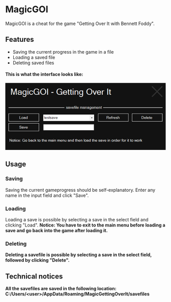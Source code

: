 # MagicGOI
MagicGOI is a cheat for the game "Getting Over It with Bennett Foddy". <br>

## Features

* Saving the current progress in the game in a file
* Loading a saved file
* Deleting saved files

#### This is what the interface looks like:
![Menu](https://github.com/Oliver2Goetz/MagicGOI/blob/master/images/menu.png)

## Usage

### Saving
Saving the current gameprogress should be self-explanatory. Enter any name in the input field and click "Save".

### Loading
Loading a save is possible by selecting a save in the select field and clicking "Load". <b>Notice: You have to exit to the main menu before loading a save and go back into the game after loading it.

### Deleting
Deleting a savefile is possible by selecting a save in the select field, followed by clicking "Delete".

## Technical notices
All the savefiles are saved in the following location: C:/Users/&lt;user&gt;/AppData/Roaming/MagicGettingOverIt/savefiles
